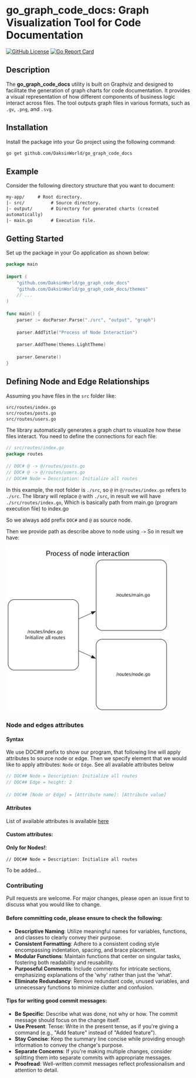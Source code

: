 
# go_graph_code_docs: Graph Visualization Tool for Code Documentation

[![GitHub License](https://img.shields.io/github/license/DaksinWorld/go_graph_code_docs)](https://github.com/DaksinWorld/go_graph_code_docs/blob/main/LICENSE)
[![Go Report Card](https://goreportcard.com/badge/github.com/DaksinWorld/go_graph_code_docs)](https://goreportcard.com/report/github.com/DaksinWorld/go_graph_code_docs)

## Description

The **go_graph_code_docs** utility is built on Graphviz and designed to facilitate the generation of graph charts for code documentation. It provides a visual representation of how different components of business logic interact across files. The tool outputs graph files in various formats, such as `.gv`, `.png`, and `.svg`.

## Installation

Install the package into your Go project using the following command:

```bash
go get github.com/DaksinWorld/go_graph_code_docs
```

## Example

Consider the following directory structure that you want to document:

```
my-app/     # Root directory.
|- src/          # Source directory.
|- output/       # Directory for generated charts (created automatically)
|- main.go       # Execution file.
```

## Getting Started

Set up the package in your Go application as shown below:

```go
package main

import (
	"github.com/DaksinWorld/go_graph_code_docs"
	"github.com/DaksinWorld/go_graph_code_docs/themes"
	// ...
)

func main() {
	parser := docParser.Parse("./src", "output", "graph")

	parser.AddTitle("Process of Node Interaction")

	parser.AddTheme(themes.LightTheme)

	parser.Generate()
}
```

## Defining Node and Edge Relationships

Assuming you have files in the `src` folder like:

```
src/routes/index.go
src/routes/posts.go
src/routes/users.go
```

The library automatically generates a graph chart to visualize how these files interact. You need to define the connections for each file:

```go
// src/routes/index.go 
package routes

// DOC# @ -> @/routes/posts.go
// DOC# @ -> @/routes/users.go
// DOC## Node = Description: Initialize all routes
```

In this example, the root folder is `./src`, so `@` in `@/routes/index.go` refers to `./src`. The library will replace `@` with `./src`, in result we will have `./src/routes/index.go`,
Which is basically path from main.go (program execution file) to index.go

So we always add prefix `DOC#` and `@` as source node.

Then we provide path as describe above to node using `->`
So in result we have:

![graph.png](graph.png)

### Node and edges attributes

#### Syntax

We use DOC## prefix to show our program, that following line will apply attributes to source node or edge.
Then we specify element that we would like to apply attributes: `Node` or `Edge`.
See all available attributes below

```go
// DOC## Node = Description: Initialize all routes
// DOC## Edge = height: 2

// DOC## [Node or Edge] = [Attribute name]: [Attribute value]
```

#### Attributes
List of available attributes is available [here](https://graphviz.org/doc/info/attrs.html)

#### Custom attributes:

**Only for Nodes!**:

```// DOC## Node = Description: Initialize all routes```

To be added...

### Contributing

Pull requests are welcome. For major changes, please open an issue first
to discuss what you would like to change.

#### Before committing code, please ensure to check the following:

- **Descriptive Naming**: Utilize meaningful names for variables, functions, and classes to clearly convey their purpose.
- **Consistent Formatting**: Adhere to a consistent coding style encompassing indentation, spacing, and brace placement.
- **Modular Functions**: Maintain functions that center on singular tasks, fostering both readability and reusability.
- **Purposeful Comments**: Include comments for intricate sections, emphasizing explanations of the 'why' rather than just the 'what'.
- **Eliminate Redundancy**: Remove redundant code, unused variables, and unnecessary functions to minimize clutter and confusion.


#### Tips for writing good commit messages:

* **Be Specific**: Describe what was done, not why or how. The commit message should focus on the change itself.
* **Use Present**: Tense: Write in the present tense, as if you're giving a command (e.g., "Add feature" instead of "Added feature").
* **Stay Concise**: Keep the summary line concise while providing enough information to convey the change's purpose.
* **Separate Concerns**: If you're making multiple changes, consider splitting them into separate commits with appropriate messages.
* **Proofread**: Well-written commit messages reflect professionalism and attention to detail.